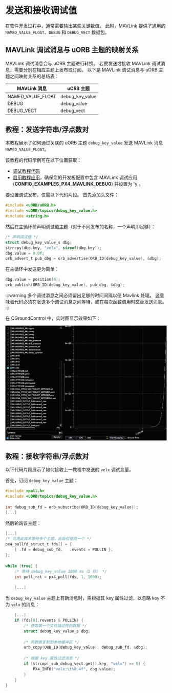 # 发送和接收调试值

在软件开发过程中，通常需要输出某些关键数值。
此时，MAVLink 提供了通用的 `NAMED_VALUE_FLOAT`、`DEBUG` 和 `DEBUG_VECT` 数据包。

## MAVLink 调试消息与 uORB 主题的映射关系

MAVLink 调试消息会与 uORB 主题进行转换。
若要发送或接收 MAVLink 调试消息，需要分别在相应主题上发布或订阅。
以下是 MAVLink 调试消息与 uORB 主题之间映射关系的总结表：

| MAVLink 消息       | uORB 主题         |
| ------------------ | ----------------- |
| NAMED_VALUE_FLOAT  | debug_key_value   |
| DEBUG              | debug_value       |
| DEBUG_VECT         | debug_vect        |

## 教程：发送字符串/浮点数对

本教程展示了如何通过关联的 uORB 主题 `debug_key_value` 发送 MAVLink 消息 `NAMED_VALUE_FLOAT`。

该教程的代码示例可在以下位置获取：

- [调试教程代码](https://github.com/PX4/PX4-Autopilot/blob/main/src/examples/px4_mavlink_debug/px4_mavlink_debug.cpp)
- [启用教程应用](https://github.com/PX4/PX4-Autopilot/blob/main/boards/px4/fmu-v5/default.px4board)，确保您的开发板配置中包含 MAVLink 调试应用 (**CONFIG_EXAMPLES_PX4_MAVLINK_DEBUG**) 并设置为 'y'。

要设置调试发布，仅需以下代码片段。
首先添加头文件：

```C
#include <uORB/uORB.h>
#include <uORB/topics/debug_key_value.h>
#include <string.h>
```

然后在主循环前声明调试值主题（对于不同发布的名称，一个声明即足够）：

```C
/* 声明调试值 */
struct debug_key_value_s dbg;
strncpy(dbg.key, "velx", sizeof(dbg.key));
dbg.value = 0.0f;
orb_advert_t pub_dbg = orb_advertise(ORB_ID(debug_key_value), &dbg);
```

在主循环中发送更为简单：

```C
dbg.value = position[0];
orb_publish(ORB_ID(debug_key_value), pub_dbg, &dbg);
```

:::warning
多个调试消息之间必须留出足够的时间间隔以便 Mavlink 处理。
这意味着代码必须在发送多个调试消息之间等待，或在每次函数调用时交替发送消息。
:::

在 QGroundControl 中，实时图显示效果如下：

![QGC 调试值图示](../../assets/gcs/qgc-debugval-plot.jpg)

## 教程：接收字符串/浮点数对

以下代码片段展示了如何接收上一教程中发送的 `velx` 调试变量。

首先，订阅 `debug_key_value` 主题：

```C
#include <poll.h>
#include <uORB/topics/debug_key_value.h>

int debug_sub_fd = orb_subscribe(ORB_ID(debug_key_value));
[...]
```

然后轮询该主题：

```C
[...]
/* 可用此技术等待多个主题，此处仅使用一个 */
px4_pollfd_struct_t fds[] = {
    { .fd = debug_sub_fd,   .events = POLLIN },
};

while (true) {
    /* 等待 debug_key_value 1000 ms（1 秒） */
    int poll_ret = px4_poll(fds, 1, 1000);

    [...]
```

当 `debug_key_value` 主题上有新消息时，需根据其 key 属性过滤，以忽略 key 不为 `velx` 的消息：

```C
    [...]
    if (fds[0].revents & POLLIN) {
        /* 获取第一个文件描述符的数据 */
        struct debug_key_value_s dbg;

        /* 将数据复制到本地缓冲区 */
        orb_copy(ORB_ID(debug_key_value), debug_sub_fd, &dbg);

        /* 根据 key 属性过滤消息 */
        if (strcmp(_sub_debug_vect.get().key, "velx") == 0) {
            PX4_INFO("velx:\t%8.4f", dbg.value);
        }
    }
}
```